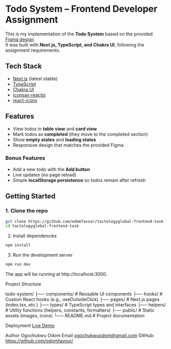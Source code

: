 # Todo System – Frontend Developer Assignment

This is my implementation of the **Todo System** based on the provided [Figma design](https://www.figma.com/design/y5jco2weGtIH3sdy6BVyMW/T-GLOBAL-TEST?node-id=2001-57594).  
It was built with **Next.js, TypeScript, and Chakra UI**, following the assignment requirements.

## Tech Stack

- [Next.js](https://nextjs.org/) (latest stable)
- [TypeScript](https://www.typescriptlang.org/)
- [Chakra UI](https://chakra-ui.com/)
- [iconsax-reactjs](https://www.npmjs.com/package/iconsax-react)
- [react-icons](https://react-icons.github.io/react-icons/)

## Features

- View todos in **table view** and **card view**
- Mark todos as **completed** (they move to the completed section)
- Show **empty states** and **loading states**
- Responsive design that matches the provided Figma

### Bonus Features

- Add a new todo with the **Add button**
- Live updates (no page reload)
- Simple **localStorage persistence** so todos remain after refresh

## Getting Started

### 1. Clone the repo

```bash
git clone https://github.com/odomfavour/tactologyglobal-frontend-task
cd tactologyglobal-frontend-task
```

2. Install dependencies

```bash
npm install
```

3. Run the development server

```bash
npm run dev
```

The app will be running at http://localhost:3000.

Project Structure

todo-system/
├── components/ # Reusable UI components
├── hooks/ # Custom React hooks (e.g., useOutsideClick)
├── pages/ # Next.js pages (index.tsx, etc.)
├── types/ # TypeScript types and interfaces
├── helpers/ # Utility functions (helpers, constants, formatters)
├── public/ # Static assets (images, icons)
└── README.md # Project documentation

Deployment
[Live Demo](https://tactologyglobal-frontend-task-ogochukwu.vercel.app/)

Author
Ogochukwu Odom
Email
ogochukwuodom@gmail.com
GitHub:
https://github.com/odomfavour/
